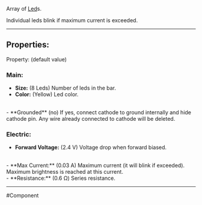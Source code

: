 Array of [Led](1-Circuit/Components/06-Outputs/1-Leds/Led.md)s.

Individual leds blink if maximum current is exceeded.

---

## Properties:

Property: (default value)

### Main:
- **Size:** (8 Leds)
   Number of leds in the bar.
   <br>
- **Color:** (Yellow)
   Led color.
<br>
- **Grounded** (no)
   If yes, connect cathode to ground internally and hide cathode pin.
   Any wire already connected to cathode will be deleted.

### Electric:
- **Forward Voltage:** (2.4 V)
   Voltage drop when forward biased.
<br>
- **Max Current:** (0.03 A)
   Maximum current (it will blink if exceeded).
   Maximum brightness is reached at this current.
<br>
- **Resistance:** (0.6 Ω)
   Series resistance.

---

#Component 